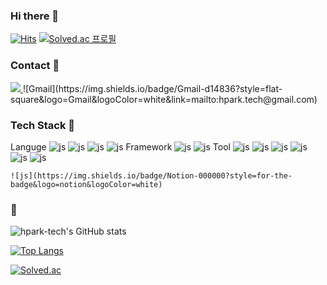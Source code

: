 ### Hi there 👋
[![Hits](https://hits.seeyoufarm.com/api/count/incr/badge.svg?url=https%3A%2F%2Fgithub.com%2Fhpark-tech%2Fhit-counter&count_bg=%2379C83D&title_bg=%23555555&icon=&icon_color=%23E7E7E7&title=hits&edge_flat=false)](https://hits.seeyoufarm.com)
[![Solved.ac
프로필](http://mazassumnida.wtf/api/mini/generate_badge?boj=todayicode)](https://solved.ac/todayicode)

### Contact 👋
<span>
  <a href="[https://www.instagram.com/6unoyunr/](https://a-develop.tistory.com)">
    <img src="https://img.shields.io/badge/Instagram-ff69b4?style=plastic&logo=Instagram&logoColor=white"/>
  </a>
</span>
![Gmail](https://img.shields.io/badge/Gmail-d14836?style=flat-square&logo=Gmail&logoColor=white&link=mailto:hpark.tech@gmail.com)


<!--
**hpark-tech/hpark-tech** is a ✨ _special_ ✨ repository because its `README.md` (this file) appears on your GitHub profile.

Here are some ideas to get you started:

- 🔭 I’m currently working on ...
- 🌱 I’m currently learning ...
- 👯 I’m looking to collaborate on ...
- 🤔 I’m looking for help with ...
- 💬 Ask me about ...
- 📫 How to reach me: ...
- 😄 Pronouns: ...
- ⚡ Fun fact: ...
-->

### Tech Stack 👋
Languge ![js](https://img.shields.io/badge/Java-ED8B00?style=for-the-badge&logo=openjdk&logoColor=white) ![js](https://img.shields.io/badge/JavaScript-F7DF1E?style=for-the-badge&logo=JavaScript&logoColor=white)  ![js](https://img.shields.io/badge/HTML-239120?style=for-the-badge&logo=html5&logoColor=white) ![js](https://img.shields.io/badge/CSS-239120?&style=for-the-badge&logo=css3&logoColor=white) 
Framework  ![js](https://img.shields.io/badge/Spring-6DB33F?style=for-the-badge&logo=spring&logoColor=white) ![js](https://img.shields.io/badge/jQuery-0769AD?style=for-the-badge&logo=jquery&logoColor=white)
Tool ![js](https://img.shields.io/badge/Amazon_AWS-232F3E?style=for-the-badge&logo=amazon-aws&logoColor=white) ![js](https://img.shields.io/badge/Eclipse-2C2255?style=for-the-badge&logo=eclipse&logoColor=white) ![js](https://img.shields.io/badge/Windows-0078D6?style=for-the-badge&logo=windows&logoColor=white) ![js](https://img.shields.io/badge/MySQL-00000F?style=for-the-badge&logo=mysql&logoColor=white)  ![js](https://img.shields.io/badge/Oracle-F80000?style=for-the-badge&logo=Oracle&logoColor=white)    ![js](https://img.shields.io/badge/Bootstrap-563D7C?style=for-the-badge&logo=bootstrap&logoColor=white)
    
    ![js](https://img.shields.io/badge/Notion-000000?style=for-the-badge&logo=notion&logoColor=white)


### 👋
![hpark-tech's GitHub stats](https://github-readme-stats.vercel.app/api?username=hpark-tech&hide=contribs,prs&show_icons=true&theme=graywhite)

[![Top Langs](https://github-readme-stats.vercel.app/api/top-langs/?username=hpark-tech)](https://github.com/hpark-tech/github-readme-stats)

[![Solved.ac](http://mazassumnida.wtf/api/v2/generate_badge?boj=todayicode)](https://solved.ac/todayicode)
